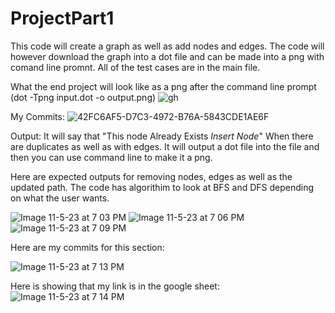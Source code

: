 # ProjectPart1
This code will create a graph as well as add nodes and edges. 
The code will however download the graph into a dot file and can be made into a png with comand line promnt. 
All of the test cases are in the main file. 


What the end project will look like as a png after the command line prompt (dot -Tpng input.dot -o output.png) 
![gh](https://github.com/arnavsangelkar1/ProjectPart1/assets/147441660/1d1d1d84-0f08-486c-b259-4791723fa50e)

My Commits: 
![42FC6AF5-D7C3-4972-B76A-5843CDE1AE6F](https://github.com/arnavsangelkar1/CSE464/assets/147441660/7b51a97d-6b12-406d-9f70-47f09c852157)

Output: It will say that "This node Already Exists *Insert Node*" When there are duplicates as well as with edges. It will output a dot file into the file and then you can use command line to make it a png. 

Here are expected outputs for removing nodes, edges as well as the updated path. The code has algorithim to look at BFS and DFS depending on what the user wants. 

![Image 11-5-23 at 7 03 PM](https://github.com/arnavsangelkar1/CSE464/assets/147441660/0d2cad35-c664-4bd0-8e63-90838f650ff3)
![Image 11-5-23 at 7 06 PM](https://github.com/arnavsangelkar1/CSE464/assets/147441660/25d1dddb-6ff9-4738-a4e2-472f367ce0e2)
![Image 11-5-23 at 7 09 PM](https://github.com/arnavsangelkar1/CSE464/assets/147441660/5e6fee63-7d1d-46d5-b8d6-2a11e7a8f11b)

Here are my commits for this section: 

![Image 11-5-23 at 7 13 PM](https://github.com/arnavsangelkar1/CSE464/assets/147441660/4c51f111-9fa0-4dce-a577-9bd1594481ec)

Here is showing that my link is in the google sheet:
![Image 11-5-23 at 7 14 PM](https://github.com/arnavsangelkar1/CSE464/assets/147441660/fec17d37-241a-4d48-b4ff-4f17ea667384)

